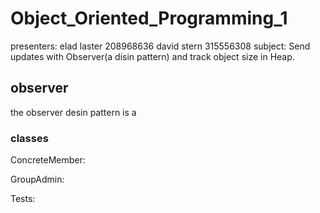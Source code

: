# Object_Oriented_Programming_1
presenters: elad laster 208968636
            david stern 315556308
subject: Send updates with Observer(a disin pattern) and track object size in Heap.
## observer
the observer desin pattern is a
### classes
ConcreteMember:

GroupAdmin:

Tests:
